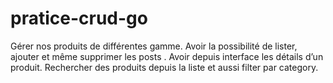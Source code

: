 # pratice-crud-go
Gérer nos produits de différentes gamme. Avoir la possibilité de lister, ajouter et même supprimer les posts . Avoir depuis interface les détails d’un produit. Rechercher des produits depuis la liste et aussi filter par category.
